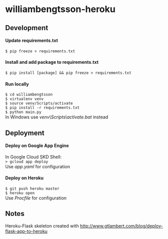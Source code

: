 # williambengtsson-heroku

## Development
#### Update requirements.txt
`$ pip freeze > requirements.txt`  

#### Install and add package to requirements.txt
`$ pip install [package] && pip freeze > requirements.txt`

#### Run locally
`$ cd williambengtsson`  
`$ virtualenv venv`  
`$ source venv/Scripts/activate`    
`$ pip install -r requirements.txt`  
`$ python main.py`  
In Windows use *venv\Scripts\activate.bat* instead

## Deployment

#### Deploy on Google App Engine
In Google Cloud SKD Shell:  
`> gcloud app deploy`  
Use *app.yaml* for configuration  

#### Deploy on Heroku
`$ git push heroku master`  
`$ heroku open`  
Use *Procfile* for configuration  

## Notes
Heroku-Flask skeleton created with http://www.gtlambert.com/blog/deploy-flask-app-to-heroku
